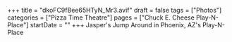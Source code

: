 +++
title = "dkoFC9fBee65HTyN_Mr3.avif"
draft = false
tags = ["Photos"]
categories = ["Pizza Time Theatre"]
pages = ["Chuck E. Cheese Play-N-Place"]
startDate = ""
+++
Jasper's Jump Around in Phoenix, AZ's Play-N-Place
